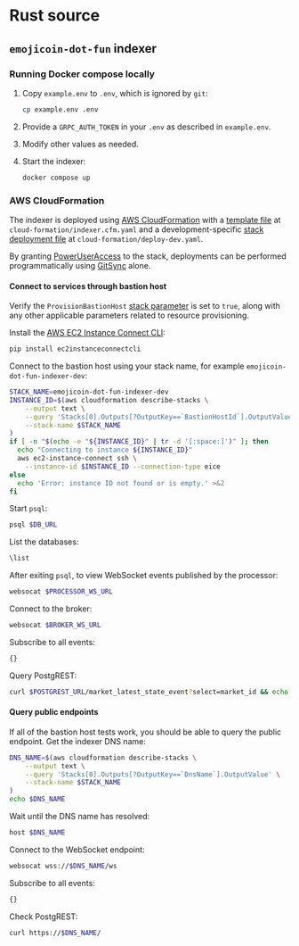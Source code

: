 <!---
cspell:word ec2instanceconnectcli
cspell:word eice
-->

# Rust source

## `emojicoin-dot-fun` indexer

### Running Docker compose locally

1. Copy `example.env` to `.env`, which is ignored by `git`:

   ```sh
   cp example.env .env
   ```

1. Provide a `GRPC_AUTH_TOKEN` in your `.env` as described in `example.env`.

1. Modify other values as needed.

1. Start the indexer:

   ```sh
   docker compose up
   ```

### AWS CloudFormation

The indexer is deployed using [AWS CloudFormation] with a [template file] at
`cloud-formation/indexer.cfm.yaml` and a development-specific
[stack deployment file] at `cloud-formation/deploy-dev.yaml`.

By granting [PowerUserAccess] to the stack, deployments can be performed
programmatically using [GitSync] alone.

#### Connect to services through bastion host

Verify the `ProvisionBastionHost` [stack parameter][stack deployment file] is
set to `true`, along with any other applicable parameters related to resource
provisioning.

Install the [AWS EC2 Instance Connect CLI]:

```sh
pip install ec2instanceconnectcli
```

Connect to the bastion host using your stack name, for example
`emojicoin-dot-fun-indexer-dev`:

```sh
STACK_NAME=emojicoin-dot-fun-indexer-dev
INSTANCE_ID=$(aws cloudformation describe-stacks \
    --output text \
    --query 'Stacks[0].Outputs[?OutputKey==`BastionHostId`].OutputValue' \
    --stack-name $STACK_NAME
)
if [ -n "$(echo -e "${INSTANCE_ID}" | tr -d '[:space:]')" ]; then
  echo "Connecting to instance ${INSTANCE_ID}"
  aws ec2-instance-connect ssh \
    --instance-id $INSTANCE_ID --connection-type eice
else
  echo 'Error: instance ID not found or is empty.' >&2
fi
```

Start `psql`:

```sh
psql $DB_URL
```

List the databases:

```sh
\list
```

After exiting `psql`, to view WebSocket events published by the processor:

```sh
websocat $PROCESSOR_WS_URL
```

Connect to the broker:

```sh
websocat $BROKER_WS_URL
```

Subscribe to all events:

```sh
{}
```

Query PostgREST:

```sh
curl $POSTGREST_URL/market_latest_state_event?select=market_id && echo
```

#### Query public endpoints

If all of the bastion host tests work, you should be able to query the public
endpoint. Get the indexer DNS name:

```sh
DNS_NAME=$(aws cloudformation describe-stacks \
    --output text \
    --query 'Stacks[0].Outputs[?OutputKey==`DnsName`].OutputValue' \
    --stack-name $STACK_NAME
)
echo $DNS_NAME
```

Wait until the DNS name has resolved:

```sh
host $DNS_NAME
```

Connect to the WebSocket endpoint:

```sh
websocat wss://$DNS_NAME/ws
```

Subscribe to all events:

```sh
{}
```

Check PostgREST:

```sh
curl https://$DNS_NAME/
```

[aws cloudformation]: https://docs.aws.amazon.com/AWSCloudFormation/latest/UserGuide/Welcome.html
[aws ec2 instance connect cli]: https://github.com/aws/aws-ec2-instance-connect-cli
[ec2 instance connect endpoint]: https://docs.aws.amazon.com/AWSEC2/latest/UserGuide/connect-using-eice.html
[gitsync]: https://docs.aws.amazon.com/AWSCloudFormation/latest/UserGuide/git-sync.html
[poweruseraccess]: https://docs.aws.amazon.com/aws-managed-policy/latest/reference/PowerUserAccess.html
[stack deployment file]: https://docs.aws.amazon.com/AWSCloudFormation/latest/UserGuide/git-sync-concepts-terms.html
[template file]: https://docs.aws.amazon.com/AWSCloudFormation/latest/UserGuide/gettingstarted.templatebasics.html
